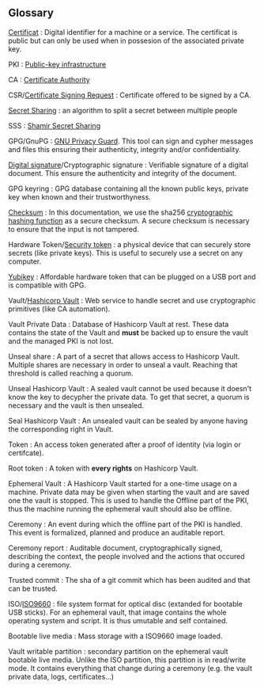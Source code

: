 ## Glossary

[Certificat](https://en.wikipedia.org/wiki/Public_key_certificate) : Digital identifier for a machine or a service. The certificat is public but can only be used when in possesion of the associated private key. 

PKI : [Public-key infrastructure](https://en.wikipedia.org/wiki/Public_key_infrastructure)

CA : [Certificate Authority](https://en.wikipedia.org/wiki/Certificate_authority)

CSR/[Certificate Signing Request](https://en.wikipedia.org/wiki/Certificate_signing_request) : Certificate offered to be signed by a CA. 

[Secret Sharing](https://en.wikipedia.org/wiki/Secret_sharing) : an algorithm to split a secret between multiple people 

SSS : [Shamir Secret Sharing](https://fr.wikipedia.org/wiki/Partage_de_cl%C3%A9_secr%C3%A8te_de_Shamir)

GPG/GnuPG : [GNU Privacy Guard](https://en.wikipedia.org/wiki/GNU_Privacy_Guard). This tool can sign and cypher messages and files this ensuring their authenticity, integrity and/or confidentiality.

[Digital signature](https://en.wikipedia.org/wiki/Digital_signature)/Cryptographic signature : Verifiable signature of a digital document. This ensure the authenticity and integrity of the document.

GPG keyring : GPG database containing all the known public keys, private key when known and their trustworthyness.

[Checksum](https://en.wikipedia.org/wiki/Checksum) : In this documentation, we use the sha256 [cryptographic hashing function](https://en.wikipedia.org/wiki/Cryptographic_hash_function) as a secure checksum. A secure checksum is necessary to ensure that the input is not tampered.

Hardware Token/[Security token](https://en.wikipedia.org/wiki/Security_token) : a physical device that can securely store secrets (like private keys). This is useful to securely use a secret on any computer.

[Yubikey](https://en.wikipedia.org/wiki/YubiKey) : Affordable hardware token that can be plugged on a USB port and is compatible with GPG.

Vault/[Hashicorp Vault](https://github.com/hashicorp/vault) : Web service to handle secret and use cryptographic primitives (like CA automation).

Vault Private Data : Database of Hashicorp Vault at rest. These data contains the state of the Vault and **must** be backed up to ensure the vault and the managed PKI is not lost.

Unseal share : A part of a secret that allows access to Hashicorp Vault. Multiple shares are necessary in order to unseal a vault. Reaching that threshold is called reaching a quorum.

Unseal Hashicorp Vault : A sealed vault cannot be used because it doesn't know the key to decypher the private data. To get that secret, a quorum is necessary and the vault is then unsealed.

Seal Hashicorp Vault : An unsealed vault can be sealed by anyone having the corresponding right in Vault.

Token : An access token generated after a proof of identity (via login or certifcate).

Root token : A token with **every rights** on Hashicorp Vault.

Ephemeral Vault : A Hashicorp Vault started for a one-time usage on a machine. Private data may be given when starting the vault and are saved one the vault is stopped. This is used to handle the Offline part of the PKI, thus the machine running the ephemeral vault should also be offline.

Ceremony : An event during which the offline part of the PKI is handled. This event is formalized, planned and produce an auditable report.

Ceremony report : Auditable document, cryptographically signed, describing the context, the people involved and the actions that occured during a ceremony.

Trusted commit : The sha of a git commit which has been audited and that can be trusted.

ISO/[ISO9660](https://en.wikipedia.org/wiki/ISO_9660) : file system format for optical disc (extanded for bootable USB sticks).
For an ephemeral vault, that image contains the whole operating system and script. It is thus umutable and self contained.

Bootable live media : Mass storage with a ISO9660 image loaded.

Vault writable partition : secondary partition on the ephemeral vault bootable live media.
Unlike the ISO partition, this partition is in read/write mode.
It contains everything that change during a ceremony (e.g. the vault private data, logs, certificates…)
